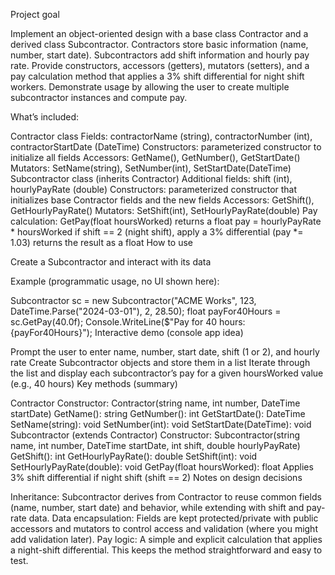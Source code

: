 Project goal

Implement an object-oriented design with a base class Contractor and a derived class Subcontractor.
Contractors store basic information (name, number, start date).
Subcontractors add shift information and hourly pay rate.
Provide constructors, accessors (getters), mutators (setters), and a pay calculation method that applies a 3% shift differential for night shift workers.
Demonstrate usage by allowing the user to create multiple subcontractor instances and compute pay.

What’s included:

Contractor class
Fields: contractorName (string), contractorNumber (int), contractorStartDate (DateTime)
Constructors: parameterized constructor to initialize all fields
Accessors: GetName(), GetNumber(), GetStartDate()
Mutators: SetName(string), SetNumber(int), SetStartDate(DateTime)
Subcontractor class (inherits Contractor)
Additional fields: shift (int), hourlyPayRate (double)
Constructors: parameterized constructor that initializes base Contractor fields and the new fields
Accessors: GetShift(), GetHourlyPayRate()
Mutators: SetShift(int), SetHourlyPayRate(double)
Pay calculation: GetPay(float hoursWorked) returns a float
pay = hourlyPayRate * hoursWorked
if shift == 2 (night shift), apply a 3% differential (pay *= 1.03)
returns the result as a float
How to use

Create a Subcontractor and interact with its data

Example (programmatic usage, no UI shown here):

Subcontractor sc = new Subcontractor("ACME Works", 123, DateTime.Parse("2024-03-01"), 2, 28.50);
float payFor40Hours = sc.GetPay(40.0f);
Console.WriteLine($"Pay for 40 hours: {payFor40Hours}");
Interactive demo (console app idea)

Prompt the user to enter name, number, start date, shift (1 or 2), and hourly rate
Create Subcontractor objects and store them in a list
Iterate through the list and display each subcontractor’s pay for a given hoursWorked value (e.g., 40 hours)
Key methods (summary)

Contractor
Constructor: Contractor(string name, int number, DateTime startDate)
GetName(): string
GetNumber(): int
GetStartDate(): DateTime
SetName(string): void
SetNumber(int): void
SetStartDate(DateTime): void
Subcontractor (extends Contractor)
Constructor: Subcontractor(string name, int number, DateTime startDate, int shift, double hourlyPayRate)
GetShift(): int
GetHourlyPayRate(): double
SetShift(int): void
SetHourlyPayRate(double): void
GetPay(float hoursWorked): float
Applies 3% shift differential if night shift (shift == 2)
Notes on design decisions

Inheritance: Subcontractor derives from Contractor to reuse common fields (name, number, start date) and behavior, while extending with shift and pay-rate data.
Data encapsulation: Fields are kept protected/private with public accessors and mutators to control access and validation (where you might add validation later).
Pay logic: A simple and explicit calculation that applies a night-shift differential. This keeps the method straightforward and easy to test.
